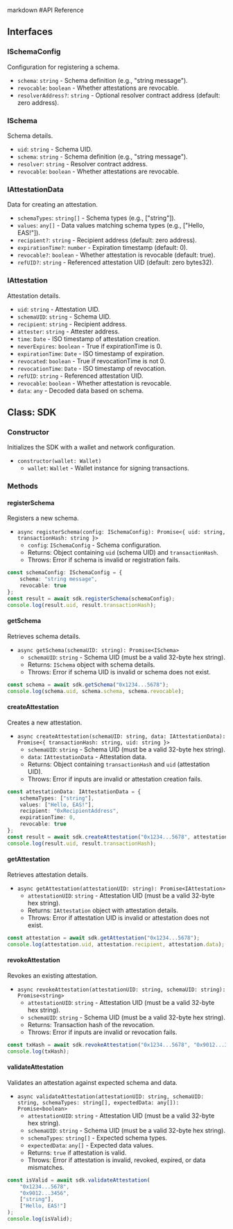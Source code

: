 markdown
#API Reference

## Interfaces

### ISchemaConfig
Configuration for registering a schema.

- `schema`: `string` - Schema definition (e.g., "string message").
- `revocable`: `boolean` - Whether attestations are revocable.
- `resolverAddress?`: `string` - Optional resolver contract address (default: zero address).

### ISchema
Schema details.

- `uid`: `string` - Schema UID.
- `schema`: `string` - Schema definition (e.g., "string message").
- `resolver`: `string` - Resolver contract address.
- `revocable`: `boolean` - Whether attestations are revocable.

### IAttestationData
Data for creating an attestation.

- `schemaTypes`: `string[]` - Schema types (e.g., ["string"]).
- `values`: `any[]` - Data values matching schema types (e.g., ["Hello, EAS!"]).
- `recipient?`: `string` - Recipient address (default: zero address).
- `expirationTime?`: `number` - Expiration timestamp (default: 0).
- `revocable?`: `boolean` - Whether attestation is revocable (default: true).
- `refUID?`: `string` - Referenced attestation UID (default: zero bytes32).

### IAttestation
Attestation details.

- `uid`: `string` - Attestation UID.
- `schemaUID`: `string` - Schema UID.
- `recipient`: `string` - Recipient address.
- `attester`: `string` - Attester address.
- `time`: `Date` - ISO timestamp of attestation creation.
- `neverExpires`: `boolean` - True if expirationTime is 0.
- `expirationTime`: `Date` - ISO timestamp of expiration.
- `revocated`: `boolean` - True if revocationTime is not 0.
- `revocationTime`: `Date` - ISO timestamp of revocation.
- `refUID`: `string` - Referenced attestation UID.
- `revocable`: `boolean` - Whether attestation is revocable.
- `data`: `any` - Decoded data based on schema.

## Class: SDK

### Constructor
Initializes the SDK with a wallet and network configuration.

- `constructor(wallet: Wallet)`
  - `wallet`: `Wallet` - Wallet instance for signing transactions.

### Methods

#### registerSchema
Registers a new schema.

- `async registerSchema(config: ISchemaConfig): Promise<{ uid: string, transactionHash: string }>`
  - `config`: `ISchemaConfig` - Schema configuration.
  - Returns: Object containing `uid` (schema UID) and `transactionHash`.
  - Throws: Error if schema is invalid or registration fails.
```typescript
const schemaConfig: ISchemaConfig = {
    schema: "string message",
    revocable: true
};
const result = await sdk.registerSchema(schemaConfig);
console.log(result.uid, result.transactionHash);
```

#### getSchema
Retrieves schema details.

- `async getSchema(schemaUID: string): Promise<ISchema>`
  - `schemaUID`: `string` - Schema UID (must be a valid 32-byte hex string).
  - Returns: `ISchema` object with schema details.
  - Throws: Error if schema UID is invalid or schema does not exist.
```typescript
const schema = await sdk.getSchema("0x1234...5678");
console.log(schema.uid, schema.schema, schema.revocable);
```

#### createAttestation
Creates a new attestation.

- `async createAttestation(schemaUID: string, data: IAttestationData): Promise<{ transactionHash: string, uid: string }>`
  - `schemaUID`: `string` - Schema UID (must be a valid 32-byte hex string).
  - `data`: `IAttestationData` - Attestation data.
  - Returns: Object containing `transactionHash` and `uid` (attestation UID).
  - Throws: Error if inputs are invalid or attestation creation fails.
```typescript
const attestationData: IAttestationData = {
    schemaTypes: ["string"],
    values: ["Hello, EAS!"],
    recipient: "0xRecipientAddress",
    expirationTime: 0,
    revocable: true
};
const result = await sdk.createAttestation("0x1234...5678", attestationData);
console.log(result.uid, result.transactionHash);
```

#### getAttestation
Retrieves attestation details.

- `async getAttestation(attestationUID: string): Promise<IAttestation>`
  - `attestationUID`: `string` - Attestation UID (must be a valid 32-byte hex string).
  - Returns: `IAttestation` object with attestation details.
  - Throws: Error if attestation UID is invalid or attestation does not exist.
```typescript
const attestation = await sdk.getAttestation("0x1234...5678");
console.log(attestation.uid, attestation.recipient, attestation.data);
```

#### revokeAttestation
Revokes an existing attestation.

- `async revokeAttestation(attestationUID: string, schemaUID: string): Promise<string>`
  - `attestationUID`: `string` - Attestation UID (must be a valid 32-byte hex string).
  - `schemaUID`: `string` - Schema UID (must be a valid 32-byte hex string).
  - Returns: Transaction hash of the revocation.
  - Throws: Error if inputs are invalid or revocation fails.
```typescript
const txHash = await sdk.revokeAttestation("0x1234...5678", "0x9012...3456");
console.log(txHash);
```

#### validateAttestation
Validates an attestation against expected schema and data.

- `async validateAttestation(attestationUID: string, schemaUID: string, schemaTypes: string[], expectedData: any[]): Promise<boolean>`
  - `attestationUID`: `string` - Attestation UID (must be a valid 32-byte hex string).
  - `schemaUID`: `string` - Schema UID (must be a valid 32-byte hex string).
  - `schemaTypes`: `string[]` - Expected schema types.
  - `expectedData`: `any[]` - Expected data values.
  - Returns: `true` if attestation is valid.
  - Throws: Error if attestation is invalid, revoked, expired, or data mismatches.
```typescript
const isValid = await sdk.validateAttestation(
    "0x1234...5678",
    "0x9012...3456",
    ["string"],
    ["Hello, EAS!"]
);
console.log(isValid);
```